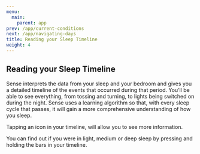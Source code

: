 ```yaml
---
menu:
  main:
    parent: app
prev: /app/current-conditions
next: /app/navigating-days
title: Reading your Sleep Timeline
weight: 4
---
```


## Reading your Sleep Timeline


Sense interprets the data from your sleep and your bedroom and gives you a detailed timeline of the events that occurred during that period. You’ll be able to see everything, from tossing and turning, to lights being switched on during the night. Sense uses a learning algorithm so that, with every sleep cycle that passes, it will gain a more comprehensive understanding of how you sleep.


Tapping an icon in your timeline, will allow you to see more information. 


You can find out if you were in light, medium or deep sleep by pressing and holding the bars in your timeline.  
